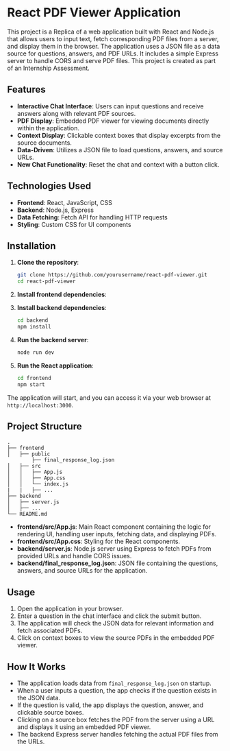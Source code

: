 # React PDF Viewer Application

This project is a Replica of a web application built with React and Node.js that allows users to input text, fetch corresponding PDF files from a server, and display them in the browser. The application uses a JSON file as a data source for questions, answers, and PDF URLs. It includes a simple Express server to handle CORS and serve PDF files.
This project is created as part of an Internship Assessment.
## Features

- **Interactive Chat Interface**: Users can input questions and receive answers along with relevant PDF sources.
- **PDF Display**: Embedded PDF viewer for viewing documents directly within the application.
- **Context Display**: Clickable context boxes that display excerpts from the source documents.
- **Data-Driven**: Utilizes a JSON file to load questions, answers, and source URLs.
- **New Chat Functionality**: Reset the chat and context with a button click.

## Technologies Used

- **Frontend**: React, JavaScript, CSS
- **Backend**: Node.js, Express
- **Data Fetching**: Fetch API for handling HTTP requests
- **Styling**: Custom CSS for UI components

## Installation

1. **Clone the repository**:
    ```bash
    git clone https://github.com/yourusername/react-pdf-viewer.git
    cd react-pdf-viewer
    ```

2. **Install frontend dependencies**:
    

3. **Install backend dependencies**:
    ```bash
    cd backend
    npm install
    ```

4. **Run the backend server**:
    ```bash
    node run dev
    ```

5. **Run the React application**:
    ```bash
    cd frontend
    npm start
    ```

The application will start, and you can access it via your web browser at `http://localhost:3000`.

## Project Structure

```
.
├── frontend
│   ├── public
        ├── final_response_log.json
│   ├── src
│   │   ├── App.js
│   │   ├── App.css
│   │   └── index.js
|   |   ├── ...
├── backend
│   ├── server.js
│   ├── ...
└── README.md
```

- **frontend/src/App.js**: Main React component containing the logic for rendering UI, handling user inputs, fetching data, and displaying PDFs.
- **frontend/src/App.css**: Styling for the React components.
- **backend/server.js**: Node.js server using Express to fetch PDFs from provided URLs and handle CORS issues.
- **backend/final_response_log.json**: JSON file containing the questions, answers, and source URLs for the application.

## Usage

1. Open the application in your browser.
2. Enter a question in the chat interface and click the submit button.
3. The application will check the JSON data for relevant information and fetch associated PDFs.
4. Click on context boxes to view the source PDFs in the embedded PDF viewer.

## How It Works

- The application loads data from `final_response_log.json` on startup.
- When a user inputs a question, the app checks if the question exists in the JSON data.
- If the question is valid, the app displays the question, answer, and clickable source boxes.
- Clicking on a source box fetches the PDF from the server using a URL and displays it using an embedded PDF viewer.
- The backend Express server handles fetching the actual PDF files from the URLs.
